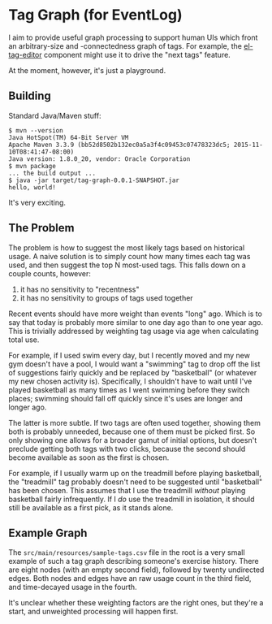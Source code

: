 # Tag Graph (for EventLog)

I aim to provide useful graph processing to support human UIs which front an
arbitrary-size and -connectedness graph of tags. For example, the
[el-tag-editor](https://github.com/barneyb/el-tag-editor) component might use
it to drive the "next tags" feature.

At the moment, however, it's just a playground.

## Building

Standard Java/Maven stuff:

    $ mvn --version
    Java HotSpot(TM) 64-Bit Server VM
    Apache Maven 3.3.9 (bb52d8502b132ec0a5a3f4c09453c07478323dc5; 2015-11-10T08:41:47-08:00)
    Java version: 1.8.0_20, vendor: Oracle Corporation
    $ mvn package
    ... the build output ...
    $ java -jar target/tag-graph-0.0.1-SNAPSHOT.jar 
    hello, world!

It's very exciting.

## The Problem

The problem is how to suggest the most likely tags based on historical usage.
A naive solution is to simply count how many times each tag was used, and then
suggest the top N most-used tags. This falls down on a couple counts, however:

1.  it has no sensitivity to "recentness"
1.  it has no sensitivity to groups of tags used together

Recent events should have more weight than events "long" ago. Which is to say
that today is probably more similar to one day ago than to one year ago. This is
trivially addressed by weighting tag usage via age when calculating total use.

For example, if I used swim every day, but I recently moved and my new gym
doesn't have a pool, I would want a "swimming" tag to drop off the list of
suggestions fairly quickly and be replaced by "basketball" (or whatever my new
chosen activity is). Specifically, I shouldn't have to wait until I've played
basketball as many times as I went swimming before they switch places; swimming
should fall off quickly since it's uses are longer and longer ago.

The latter is more subtle. If two tags are often used together, showing them
both is probably unneeded, because one of them must be picked first. So only
showing one allows for a broader gamut of initial options, but doesn't preclude
getting both tags with two clicks, because the second should become available as
soon as the first is chosen.

For example, if I usually warm up on the treadmill before playing basketball,
the "treadmill" tag probably doesn't need to be suggested until "basketball" has
been chosen. This assumes that I use the treadmill _without_ playing basketball
fairly infrequently. If I _do_ use the treadmill in isolation, it should still
be available as a first pick, as it stands alone.

## Example Graph

The `src/main/resources/sample-tags.csv` file in the root is a very small
example of such a tag graph describing someone's exercise history. There are
eight nodes (with an empty second field), followed by twenty undirected edges.
Both nodes and edges have an raw usage count in the third field, and
time-decayed usage in the fourth.

It's unclear whether these weighting factors are the right ones, but they're a
start, and unweighted processing will happen first.
